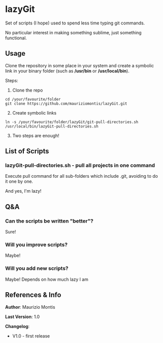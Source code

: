 # lazyGit  

Set of scripts (I hope) used to spend less time typing git commands.

No particular interest in making something sublime, just something functional.




## Usage

Clone the repository in some place in your system and create a symbolic link in your binary folder (such as __/usr/bin__ or __/usr/local/bin__).

Steps:
1. Clone the repo
```
cd /your/favourite/folder
git clone https://github.com/mauriziomontis/lazyGit.git
```

2. Create symbolic links 
```
ln -s /your/favourite/folder/lazyGit/git-pull-directories.sh /usr/local/bin/lazyGit-pull-directories.sh
```

3. Two steps are enough!




## List of Scripts


### lazyGit-pull-directories.sh - pull all projects in one command 

Execute pull command for all sub-folders which include .git, avoiding to do it one by one.

And yes, I'm lazy!



## Q&A

### Can the scripts be written "better"?
Sure!

### Will you improve scripts?
Maybe!

### Will you add new scripts?
Maybe! Depends on how much lazy I am




## References & Info

**Author**: Maurizio Montis

**Last Version**: 1.0

**Changelog**:

-	V1.0 - first release


